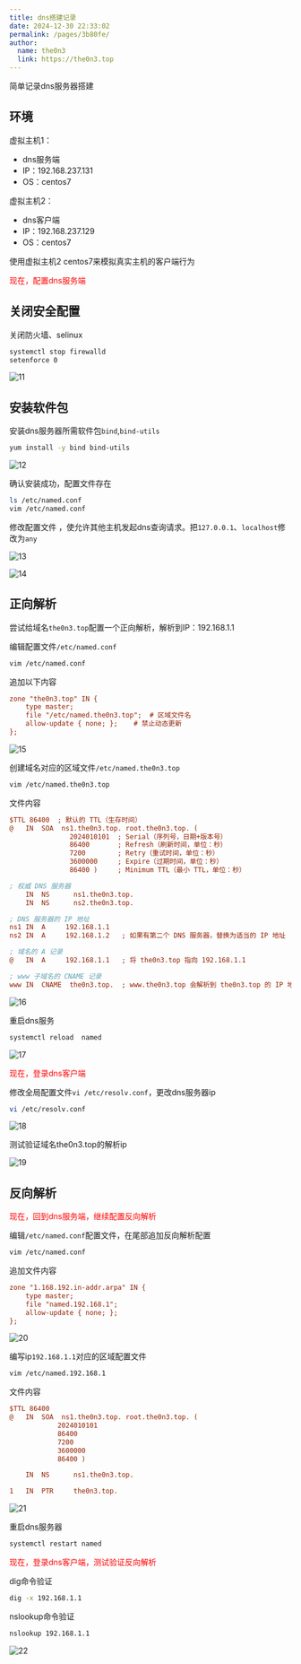 ```yaml
---
title: dns搭建记录
date: 2024-12-30 22:33:02
permalink: /pages/3b80fe/
author: 
  name: the0n3
  link: https://the0n3.top
---
```

简单记录dns服务器搭建

<!-- more -->

## 环境

虚拟主机1：

- dns服务端
- IP：192.168.237.131
- OS：centos7

虚拟主机2：

- dns客户端
- IP：192.168.237.129
- OS：centos7

使用虚拟主机2 centos7来模拟真实主机的客户端行为

<p style="color:red;">现在，配置dns服务端</p>

## 关闭安全配置

关闭防火墙、selinux

```bash
systemctl stop firewalld
setenforce 0
```

![11](https://the0n3.top/medias/dns搭建/11.png)

## 安装软件包

安装dns服务器所需软件包`bind`,`bind-utils`

```bash
yum install -y bind bind-utils
```

![12](https://the0n3.top/medias/dns搭建/12.png)

确认安装成功，配置文件存在

```bash
ls /etc/named.conf
vim /etc/named.conf
```

修改配置文件 ，使允许其他主机发起dns查询请求。把`127.0.0.1`、`localhost`修改为`any`

![13](https://the0n3.top/medias/dns搭建/13.png)

![14](https://the0n3.top/medias/dns搭建/14.png)

## 正向解析

尝试给域名`the0n3.top`配置一个正向解析，解析到IP：192.168.1.1

编辑配置文件`/etc/named.conf`

```bash
vim /etc/named.conf
```

追加以下内容

```ini
zone "the0n3.top" IN {
    type master;
    file "/etc/named.the0n3.top";  # 区域文件名
    allow-update { none; };    # 禁止动态更新
};
```

![15](https://the0n3.top/medias/dns搭建/15.png)

创建域名对应的区域文件`/etc/named.the0n3.top`

```bash
vim /etc/named.the0n3.top
```

文件内容

```ini
$TTL 86400  ; 默认的 TTL（生存时间）
@   IN  SOA  ns1.the0n3.top. root.the0n3.top. (
               2024010101  ; Serial（序列号，日期+版本号）
               86400       ; Refresh（刷新时间，单位：秒）
               7200        ; Retry（重试时间，单位：秒）
               3600000     ; Expire（过期时间，单位：秒）
               86400 )     ; Minimum TTL（最小 TTL，单位：秒）

; 权威 DNS 服务器
    IN  NS      ns1.the0n3.top.
    IN  NS      ns2.the0n3.top.

; DNS 服务器的 IP 地址
ns1 IN  A     192.168.1.1
ns2 IN  A     192.168.1.2   ; 如果有第二个 DNS 服务器，替换为适当的 IP 地址

; 域名的 A 记录
@   IN  A     192.168.1.1   ; 将 the0n3.top 指向 192.168.1.1

; www 子域名的 CNAME 记录
www IN  CNAME  the0n3.top.  ; www.the0n3.top 会解析到 the0n3.top 的 IP 地址
```

![16](https://the0n3.top/medias/dns搭建/16.png)

重启dns服务

```bash
systemctl reload  named
```

![17](https://the0n3.top/medias/dns搭建/17.png)

<p style="color:red;">现在，登录dns客户端</p>

修改全局配置文件`vi /etc/resolv.conf`，更改dns服务器ip

```bash
vi /etc/resolv.conf
```

![18](https://the0n3.top/medias/dns搭建/18.png)

测试验证域名the0n3.top的解析ip

![19](https://the0n3.top/medias/dns搭建/19.png)

## 反向解析

<p style="color:red;">现在，回到dns服务端，继续配置反向解析</p>

编辑`/etc/named.conf`配置文件，在尾部追加反向解析配置

```bash
vim /etc/named.conf
```

追加文件内容

```ini
zone "1.168.192.in-addr.arpa" IN {
    type master;
    file "named.192.168.1"; 
    allow-update { none; };
};
```

![20](https://the0n3.top/medias/dns搭建/20.png)

编写ip`192.168.1.1`对应的区域配置文件

```bash
vim /etc/named.192.168.1
```

文件内容

```ini
$TTL 86400
@   IN  SOA  ns1.the0n3.top. root.the0n3.top. (
            2024010101
            86400      
            7200       
            3600000    
            86400 ) 

    IN  NS      ns1.the0n3.top.

1   IN  PTR     the0n3.top.
```

![21](https://the0n3.top/medias/dns搭建/21.png)

重启dns服务器

```bash
systemctl restart named
```

<p style="color:red;">现在，登录dns客户端，测试验证反向解析</p>

dig命令验证

```bash
dig -x 192.168.1.1
```

nslookup命令验证

```bash
nslookup 192.168.1.1
```

![22](https://the0n3.top/medias/dns搭建/22.png)